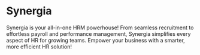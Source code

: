 # Synergia

Synergia is your all-in-one HRM powerhouse! From seamless recruitment to effortless payroll and performance management, Synergia simplifies every aspect of HR for growing teams. Empower your business with a smarter, more efficient HR solution!
